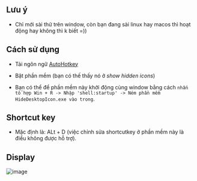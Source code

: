 ## Lưu ý
- Chỉ mới sài thử trên window, còn bạn đang sài linux hay macos thì hoạt động hay không thì k biết =))

## Cách sử dụng

- Tải ngôn ngữ [AutoHotkey](https://www.autohotkey.com/download/ahk-v2.exe)

- Bật phần mềm (bạn có thế thấy nó ở _show hidden icons_)
  
- Bạn có thể để phần mềm này khởi động cùng window bằng cách `nhấn tổ hợp Win + R -> Nhập 'shell:startup' -> Ném phần mềm HideDesktopIcon.exe vào trong`.

## Shortcut key

- Mặc định là: ALt + D (việc chỉnh sửa shortcutkey ở phần mềm này là điều không được hỗ trợ).

## Display
![image](https://github.com/IshiiAinari/HideDesktopIcon/assets/118045472/b348ad61-3ae9-4bf5-9723-0298fe1537b9)
